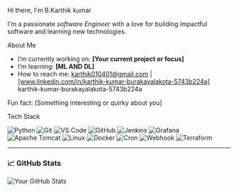  Hi there, I'm B.Karthik kumar

I'm a passionate *software Engineer* with a love for building impactful software and learning new technologies.

 About Me

-  I’m currently working on: **[Your current project or focus]**
-  I’m learning: **[ML AND DL]**
-  How to reach me: [karthik010401@gmail.com]() | [www.linkedin.com/in/karthik-kumar-burakayalakota-5743b224a]
karthik-kumar-burakayalakota-5743b224a

 Fun fact: [Something interesting or quirky about you]



 Tech Stack

![Python](https://img.shields.io/badge/-Python-blue?style=flat-square)
![Git](https://img.shields.io/badge/-Git-orange?style=flat-square)
![VS Code](https://img.shields.io/badge/-VS%20Code-blue?style=flat-square)
![GitHub](https://img.shields.io/badge/-GitHub-black?style=flat-square)
![Jenkins](https://img.shields.io/badge/-Jenkins-D24939?style=flat-square&logo=jenkins&logoColor=white)
![Grafana](https://img.shields.io/badge/-Grafana-F46800?style=flat-square&logo=grafana&logoColor=white)
![Apache Tomcat](https://img.shields.io/badge/-Tomcat-F8DC75?style=flat-square&logo=apachetomcat&logoColor=black)
![Linux](https://img.shields.io/badge/-Linux-FCC624?style=flat-square&logo=linux&logoColor=black)
![Docker](https://img.shields.io/badge/-Docker-2496ED?style=flat-square&logo=docker&logoColor=white)
![Cron](https://img.shields.io/badge/-Cron-000000?style=flat-square&logo=linux&logoColor=white)
![Webhook](https://img.shields.io/badge/-Webhook-0069aa?style=flat-square&logo=webhooks&logoColor=white)
![Terraform](https://img.shields.io/badge/-Terraform-7B42BC?style=flat-square&logo=terraform&logoColor=white)



---

### 📈 GitHub Stats

![Your GitHub Stats](https://github-readme-stats.vercel.app/api?username=yourusername&show_icons=true&theme=radical)
